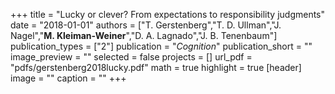 +++
title = "Lucky or clever? From expectations to responsibility judgments"
date = "2018-01-01"
authors = ["T. Gerstenberg","T. D. Ullman","J. Nagel","<b>M. Kleiman-Weiner</b>","D. A. Lagnado","J. B. Tenenbaum"]
publication_types = ["2"]
publication = "_Cognition_"
publication_short = ""
image_preview = ""
selected = false
projects = []
url_pdf = "pdfs/gerstenberg2018lucky.pdf"
math = true
highlight = true
[header]
image = ""
caption = ""
+++

